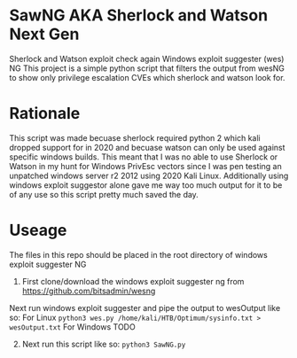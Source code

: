 # SawNG AKA Sherlock and Watson Next Gen
Sherlock and Watson exploit check again Windows exploit suggester (wes) NG
This project is a simple python script that filters the output from wesNG to show only privilege escalation CVEs which sherlock and watson look for. 

# Rationale
This script was made becuase sherlock required python 2 which kali dropped support for in 2020 and becuase watson can only be used against specific windows builds.
This meant that I was no able to use Sherlock or Watson in my hunt for Windows PrivEsc vectors since I was pen testing an unpatched windows server r2 2012 using 2020 Kali Linux.
Additionally using windows exploit suggestor alone gave me way too much output for it to be of any use so this script pretty much saved the day.

# Useage
The files in this repo should be placed in the root directory of windows exploit suggester NG

1) First clone/download the windows exploit suggester ng from https://github.com/bitsadmin/wesng

Next run windows exploit suggester and pipe the output to wesOutput like so:
For Linux
`python3 wes.py /home/kali/HTB/Optimum/sysinfo.txt > wesOutput.txt`
For Windows
TODO

2) Next run this script like so: 
`python3 SawNG.py` 

